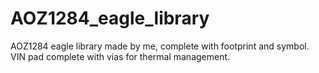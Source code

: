 # AOZ1284_eagle_library
AOZ1284 eagle library made by me, complete with footprint and symbol.
VIN pad complete with vias for thermal management.
